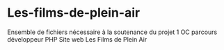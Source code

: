 # Les-films-de-plein-air
Ensemble de fichiers nécessaire à la soutenance du projet 1 OC parcours développeur PHP
Site web Les Films de Plein Air
